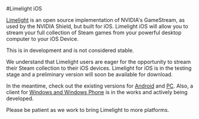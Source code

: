 #Limelight iOS

[Limelight](https://github.com/limelight-stream) is an open source implementation of NVIDIA's GameStream, as used by the NVIDIA Shield, but built for iOS. Limelight iOS will allow you to stream your full collection of Steam games from
your powerful desktop computer to your iOS Device.

This is in development and is not considered stable.

We understand that Limelight users are eager for the opportunity to stream their Steam collection to their iOS devices. Limelight for iOS is in the testing stage and a preliminary version will soon be available for download.

In the meantime, check out the existing versions for [Android](https://github.com/limelight-stream/limelight-android) and [PC](https://github.com/limelight-stream/limelight-pc). Also, a client for [Windows and Windows Phone](https://github.com/limelight-stream/limelight-windows) is in the works and actively being developed.

Please be patient as we work to bring Limelight to more platforms.
